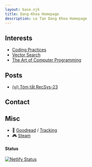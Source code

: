 ```yaml
---
layout: base.njk
title: Dang-Khoa Homepage
description: Le Tan Dang Khoa Homepage
---
```


## Interests

- [Coding Practices](/lora/)
- [Vector Search](https://github.com/dangkhoasdc/awesome-vector-database)
- [The Art of Computer Programming](https://github.com/dangkhoasdc/taocp)

## Posts
- [(vi) Tóm tắt RecSys-23](/recsys23/)

## Contact

## Misc

- 📖 [Goodread](https://www.goodreads.com/user/show/23367014-dang-khoa-le-tan) / [Tracking](https://trello.com/b/vcIzCSFj)
- 🎮 [Steam](https://steamcommunity.com/profiles/76561198324160552/)

#### Status

[![Netlify Status](https://api.netlify.com/api/v1/badges/d21a8e3b-2fea-4483-9340-c6af6107083c/deploy-status)](https://app.netlify.com/sites/venerable-piroshki-cc60e8/deploys)